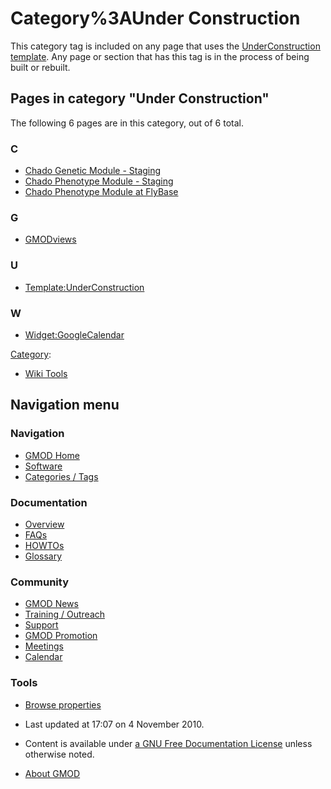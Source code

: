 



<span id="top"></span>




# <span dir="auto">Category%3AUnder Construction</span>









This category tag is included on any page that uses the
[UnderConstruction
template](Template:UnderConstruction "Template:UnderConstruction"). Any
page or section that has this tag is in the process of being built or
rebuilt.


## Pages in category "Under Construction"

The following 6 pages are in this category, out of 6 total.



### C

- [Chado Genetic Module -
  Staging](Chado_Genetic_Module_-_Staging "Chado Genetic Module - Staging")
- [Chado Phenotype Module -
  Staging](Chado_Phenotype_Module_-_Staging "Chado Phenotype Module - Staging")
- [Chado Phenotype Module at
  FlyBase](Chado_Phenotype_Module_at_FlyBase "Chado Phenotype Module at FlyBase")

### G

- [GMODviews](GMODviews "GMODviews")

### U

- [Template:UnderConstruction](Template:UnderConstruction "Template:UnderConstruction")

### W

- [Widget:GoogleCalendar](Widget:GoogleCalendar "Widget:GoogleCalendar")







[Category](Special%3ACategories "Special%3ACategories"):

- [Wiki Tools](Category%3AWiki_Tools "Category%3AWiki Tools")






## Navigation menu









### Navigation



- <span id="n-GMOD-Home">[GMOD Home](Main_Page)</span>
- <span id="n-Software">[Software](GMOD_Components)</span>
- <span id="n-Categories-.2F-Tags">[Categories /
  Tags](Categories)</span>




### Documentation



- <span id="n-Overview">[Overview](Overview)</span>
- <span id="n-FAQs">[FAQs](Category%3AFAQ)</span>
- <span id="n-HOWTOs">[HOWTOs](Category%3AHOWTO)</span>
- <span id="n-Glossary">[Glossary](Glossary)</span>




### Community



- <span id="n-GMOD-News">[GMOD News](GMOD_News)</span>
- <span id="n-Training-.2F-Outreach">[Training /
  Outreach](Training_and_Outreach)</span>
- <span id="n-Support">[Support](Support)</span>
- <span id="n-GMOD-Promotion">[GMOD Promotion](GMOD_Promotion)</span>
- <span id="n-Meetings">[Meetings](Meetings)</span>
- <span id="n-Calendar">[Calendar](Calendar)</span>




### Tools

- <span id="t-smwbrowselink"><a href="Special%3ABrowse/Category%3AUnder_Construction"
  rel="smw-browse">Browse properties</a></span>



- <span id="footer-info-lastmod">Last updated at 17:07 on 4 November
  2010.</span>
<!-- - <span id="footer-info-viewcount">10,019 page views.</span> -->
- <span id="footer-info-copyright">Content is available under
  <a href="http://www.gnu.org/licenses/fdl-1.3.html" class="external"
  rel="nofollow">a GNU Free Documentation License</a> unless otherwise
  noted.</span>

<!-- -->

- <span id="footer-places-about">[About
  GMOD](GMOD%3AAbout "GMOD%3AAbout")</span>

<!-- -->




